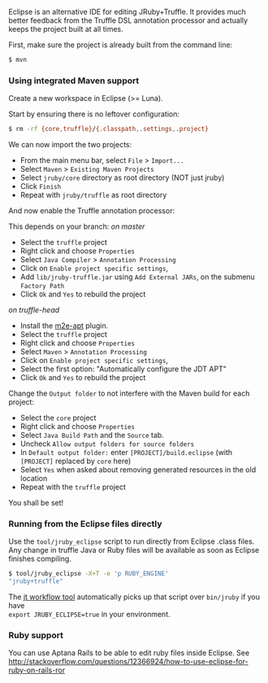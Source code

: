 Eclipse is an alternative IDE for editing JRuby+Truffle. It provides much better feedback from the Truffle DSL annotation processor and actually keeps the project built at all times.

First, make sure the project is already built from the command line:
```bash
$ mvn
```

### Using integrated Maven support

Create a new workspace in Eclipse (>= Luna).

Start by ensuring there is no leftover configuration:
```bash
$ rm -rf {core,truffle}/{.classpath,.settings,.project}
```

We can now import the two projects:
* From the main menu bar, select `File` > `Import...`
* Select `Maven` > `Existing Maven Projects`
* Select `jruby/core` directory as root directory (NOT just jruby)
* Click `Finish`
* Repeat with `jruby/truffle` as root directory

And now enable the Truffle annotation processor:

This depends on your branch:
_on master_
* Select the `truffle` project
* Right click and choose `Properties`
* Select `Java Compiler` > `Annotation Processing`
* Click on `Enable project specific settings`,
* Add `lib/jruby-truffle.jar` using `Add External JARs`, on the submenu `Factory Path`
* Click `Ok` and `Yes` to rebuild the project

_on truffle-head_
* Install the [m2e-apt](https://marketplace.eclipse.org/content/m2e-apt) plugin.
* Select the `truffle` project
* Right click and choose `Properties`
* Select `Maven` > `Annotation Processing`
* Click on `Enable project specific settings`,
* Select the first option: "Automatically configure the JDT APT"
* Click `Ok` and `Yes` to rebuild the project

Change the `Output folder` to not interfere with the Maven build for each project:
* Select the `core` project
* Right click and choose `Properties`
* Select `Java Build Path` and the `Source` tab.
* Uncheck `Allow output folders for source folders`
* In `Default output folder:` enter `[PROJECT]/build.eclipse` (with `[PROJECT]` replaced by `core` here)
* Select `Yes` when asked about removing generated resources in the old location
* Repeat with the `truffle` project

You shall be set!

### Running from the Eclipse files directly

Use the `tool/jruby_eclipse` script to run directly from Eclipse .class files.  
Any change in truffle Java or Ruby files will be available as soon as Eclipse finishes compiling.

```bash
$ tool/jruby_eclipse -X+T -e 'p RUBY_ENGINE'
"jruby+truffle"
```

The [jt workflow tool](https://github.com/jruby/jruby/tree/master/truffle#workflow-tool)
automatically picks up that script over `bin/jruby` if you have  
`export JRUBY_ECLIPSE=true` in your environment.

### Ruby support
You can use Aptana Rails to be able to edit ruby files inside Eclipse. See http://stackoverflow.com/questions/12366924/how-to-use-eclipse-for-ruby-on-rails-ror